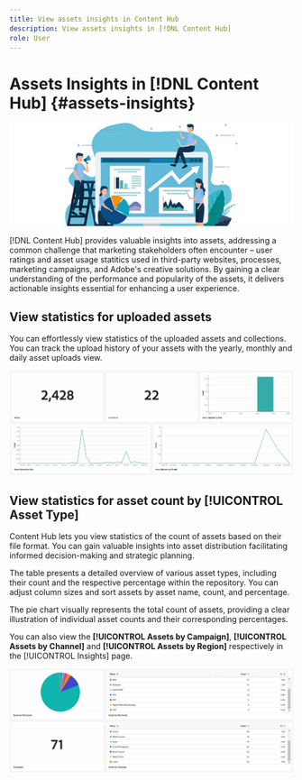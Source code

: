 ```yaml
---
title: View assets insights in Content Hub
description: View assets insights in [!DNL Content Hub]
role: User
---
```

# Assets Insights in [!DNL Content Hub] {#assets-insights}

 ![Assets insights](assets/asset-insights-banner.jpg)

[!DNL Content Hub] provides valuable insights into assets, addressing a common challenge that marketing stakeholders often encounter – user ratings and asset usage statitics used in third-party websites, processes, marketing campaigns, and Adobe's creative solutions. By gaining a clear understanding of the performance and popularity of the assets, it delivers actionable insights essential for enhancing a user experience.

<!-- Assets Insights functionality lets you track user ratings and usage statistics of images that are used in third-party websites, marketing campaigns, and Adobe's creative solutions. It helps provide insights about performance and popularity of the images. -->

## View statistics for uploaded assets

You can effortlessly view statistics of the uploaded assets and collections. You can track the upload history of your assets with the yearly, monthly and daily asset uploads view.
   
   ![Upload assets statistics](assets/assets-insights.jpg)

<!-- You can track the upload history of your assets over the past 30 days or gain a more comprehensive view with data spanning the last 12 months. This feature enables you to evaluate the upload count of assets.  -->

<!-- To view statistics of your uploaded assets, follow the below steps:

1. Go to the **[!UICONTROL [!DNL Insights]]** tab.

2. Select the desired time frame to view the statistics; you can opt for either last 30 days or last 12 months.

Data for the selected time frame is displayed, including the upload count for the specified duration. -->


## View statistics for asset count by [!UICONTROL Asset Type]

Content Hub lets you view statistics of the count of assets based on their file format. 
You can gain valuable insights into asset distribution facilitating informed decision-making and strategic planning.

The table presents a detailed overview of various asset types, including their count and the respective percentage within the repository. You can adjust column sizes and sort assets by asset name, count, and percentage.

The pie chart visually represents the total count of assets, providing a clear illustration of individual asset counts and their corresponding percentages.

You can also view the **[!UICONTROL Assets by Campaign]**, **[!UICONTROL Assets by Channel]** and **[!UICONTROL Assets by Region]** respectively in the [!UICONTROL Insights] page.

 ![Asset count by asset type statistics](assets/insights-categorial-view.jpg)
